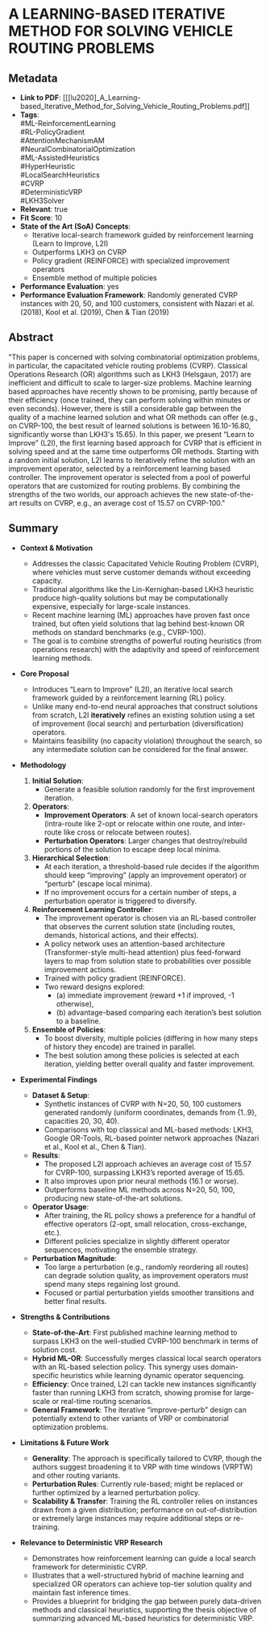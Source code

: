 # A LEARNING-BASED ITERATIVE METHOD FOR SOLVING VEHICLE ROUTING PROBLEMS

## Metadata
- **Link to PDF**: [[[lu2020]_A_Learning-based_Iterative_Method_for_Solving_Vehicle_Routing_Problems.pdf]]
- **Tags**:  
  #ML-ReinforcementLearning  
  #RL-PolicyGradient  
  #AttentionMechanismAM  
  #NeuralCombinatorialOptimization  
  #ML-AssistedHeuristics  
  #HyperHeuristic  
  #LocalSearchHeuristics  
  #CVRP  
  #DeterministicVRP  
  #LKH3Solver  
- **Relevant**: true 
- **Fit Score**: 10  
- **State of the Art (SoA) Concepts**:
  - Iterative local-search framework guided by reinforcement learning (Learn to Improve, L2I)  
  - Outperforms LKH3 on CVRP  
  - Policy gradient (REINFORCE) with specialized improvement operators  
  - Ensemble method of multiple policies  
- **Performance Evaluation**: yes  
- **Performance Evaluation Framework**: Randomly generated CVRP instances with 20, 50, and 100 customers, consistent with Nazari et al. (2018), Kool et al. (2019), Chen & Tian (2019)

## Abstract
"This paper is concerned with solving combinatorial optimization problems, in particular, the capacitated vehicle routing problems (CVRP). Classical Operations Research (OR) algorithms such as LKH3 (Helsgaun, 2017) are inefficient and difficult to scale to larger-size problems. Machine learning based approaches have recently shown to be promising, partly because of their efficiency (once trained, they can perform solving within minutes or even seconds). However, there is still a considerable gap between the quality of a machine learned solution and what OR methods can offer (e.g., on CVRP-100, the best result of learned solutions is between 16.10-16.80, significantly worse than LKH3's 15.65). In this paper, we present “Learn to Improve” (L2I), the first learning based approach for CVRP that is efficient in solving speed and at the same time outperforms OR methods. Starting with a random initial solution, L2I learns to iteratively refine the solution with an improvement operator, selected by a reinforcement learning based controller. The improvement operator is selected from a pool of powerful operators that are customized for routing problems. By combining the strengths of the two worlds, our approach achieves the new state-of-the-art results on CVRP, e.g., an average cost of 15.57 on CVRP-100."

## Summary
- **Context & Motivation**  
  - Addresses the classic Capacitated Vehicle Routing Problem (CVRP), where vehicles must serve customer demands without exceeding capacity.  
  - Traditional algorithms like the Lin-Kernighan-based LKH3 heuristic produce high-quality solutions but may be computationally expensive, especially for large-scale instances.  
  - Recent machine learning (ML) approaches have proven fast once trained, but often yield solutions that lag behind best-known OR methods on standard benchmarks (e.g., CVRP-100).  
  - The goal is to combine strengths of powerful routing heuristics (from operations research) with the adaptivity and speed of reinforcement learning methods.

- **Core Proposal**  
  - Introduces “Learn to Improve” (L2I), an iterative local search framework guided by a reinforcement learning (RL) policy.  
  - Unlike many end-to-end neural approaches that construct solutions from scratch, L2I **iteratively** refines an existing solution using a set of improvement (local search) and perturbation (diversification) operators.  
  - Maintains feasibility (no capacity violation) throughout the search, so any intermediate solution can be considered for the final answer.

- **Methodology**  
  1. **Initial Solution**:  
     - Generate a feasible solution randomly for the first improvement iteration.  
  2. **Operators**:  
     - **Improvement Operators**: A set of known local-search operators (intra-route like 2-opt or relocate within one route, and inter-route like cross or relocate between routes).  
     - **Perturbation Operators**: Larger changes that destroy/rebuild portions of the solution to escape deep local minima.  
  3. **Hierarchical Selection**:  
     - At each iteration, a threshold-based rule decides if the algorithm should keep “improving” (apply an improvement operator) or “perturb” (escape local minima).  
     - If no improvement occurs for a certain number of steps, a perturbation operator is triggered to diversify.  
  4. **Reinforcement Learning Controller**:  
     - The improvement operator is chosen via an RL-based controller that observes the current solution state (including routes, demands, historical actions, and their effects).  
     - A policy network uses an attention-based architecture (Transformer-style multi-head attention) plus feed-forward layers to map from solution state to probabilities over possible improvement actions.  
     - Trained with policy gradient (REINFORCE).  
     - Two reward designs explored: 
       - (a) immediate improvement (reward +1 if improved, -1 otherwise), 
       - (b) advantage-based comparing each iteration’s best solution to a baseline.  
  5. **Ensemble of Policies**:  
     - To boost diversity, multiple policies (differing in how many steps of history they encode) are trained in parallel.  
     - The best solution among these policies is selected at each iteration, yielding better overall quality and faster improvement.

- **Experimental Findings**  
  - **Dataset & Setup**:  
    - Synthetic instances of CVRP with N=20, 50, 100 customers generated randomly (uniform coordinates, demands from {1..9}, capacities 20, 30, 40).  
    - Comparisons with top classical and ML-based methods: LKH3, Google OR-Tools, RL-based pointer network approaches (Nazari et al., Kool et al., Chen & Tian).  
  - **Results**:  
    - The proposed L2I approach achieves an average cost of 15.57 for CVRP-100, surpassing LKH3’s reported average of 15.65.  
    - It also improves upon prior neural methods (16.1 or worse).  
    - Outperforms baseline ML methods across N=20, 50, 100, producing new state-of-the-art solutions.  
  - **Operator Usage**:  
    - After training, the RL policy shows a preference for a handful of effective operators (2-opt, small relocation, cross-exchange, etc.).  
    - Different policies specialize in slightly different operator sequences, motivating the ensemble strategy.  
  - **Perturbation Magnitude**:  
    - Too large a perturbation (e.g., randomly reordering all routes) can degrade solution quality, as improvement operators must spend many steps regaining lost ground.  
    - Focused or partial perturbation yields smoother transitions and better final results.

- **Strengths & Contributions**  
  - **State-of-the-Art**: First published machine learning method to surpass LKH3 on the well-studied CVRP-100 benchmark in terms of solution cost.  
  - **Hybrid ML-OR**: Successfully merges classical local search operators with an RL-based selection policy. This synergy uses domain-specific heuristics while learning dynamic operator sequencing.  
  - **Efficiency**: Once trained, L2I can tackle new instances significantly faster than running LKH3 from scratch, showing promise for large-scale or real-time routing scenarios.  
  - **General Framework**: The iterative “improve-perturb” design can potentially extend to other variants of VRP or combinatorial optimization problems.

- **Limitations & Future Work**  
  - **Generality**: The approach is specifically tailored to CVRP, though the authors suggest broadening it to VRP with time windows (VRPTW) and other routing variants.  
  - **Perturbation Rules**: Currently rule-based; might be replaced or further optimized by a learned perturbation policy.  
  - **Scalability & Transfer**: Training the RL controller relies on instances drawn from a given distribution; performance on out-of-distribution or extremely large instances may require additional steps or re-training.

- **Relevance to Deterministic VRP Research**  
  - Demonstrates how reinforcement learning can guide a local search framework for deterministic CVRP.  
  - Illustrates that a well-structured hybrid of machine learning and specialized OR operators can achieve top-tier solution quality and maintain fast inference times.  
  - Provides a blueprint for bridging the gap between purely data-driven methods and classical heuristics, supporting the thesis objective of summarizing advanced ML-based heuristics for deterministic VRP.